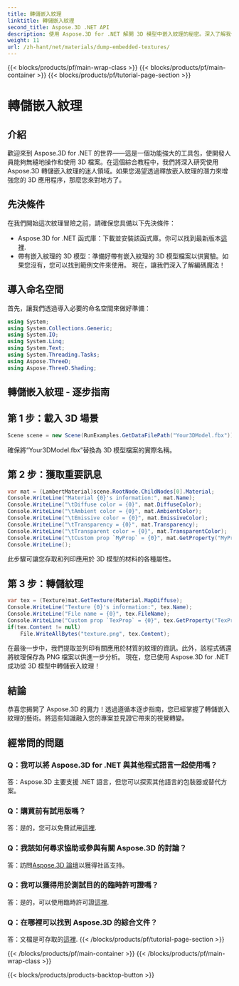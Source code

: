 ```yaml
---
title: 轉儲嵌入紋理
linktitle: 轉儲嵌入紋理
second_title: Aspose.3D .NET API
description: 使用 Aspose.3D for .NET 解開 3D 模型中嵌入紋理的秘密。深入了解我們的無縫集成分步指南。立即下載免費試用版！
weight: 11
url: /zh-hant/net/materials/dump-embedded-textures/
---
```


{{< blocks/products/pf/main-wrap-class >}}
{{< blocks/products/pf/main-container >}}
{{< blocks/products/pf/tutorial-page-section >}}

# 轉儲嵌入紋理

## 介紹
歡迎來到 Aspose.3D for .NET 的世界——這是一個功能強大的工具包，使開發人員能夠無縫地操作和使用 3D 檔案。在這個綜合教程中，我們將深入研究使用 Aspose.3D 轉儲嵌入紋理的迷人領域。如果您渴望透過釋放嵌入紋理的潛力來增強您的 3D 應用程序，那麼您來對地方了。
## 先決條件
在我們開始這次紋理冒險之前，請確保您具備以下先決條件：
-  Aspose.3D for .NET 函式庫：下載並安裝該函式庫。你可以找到最新版本[這裡](https://releases.aspose.com/3d/net/).
- 帶有嵌入紋理的 3D 模型：準備好帶有嵌入紋理的 3D 模型檔案以供實驗。如果您沒有，您可以找到範例文件來使用。
現在，讓我們深入了解編碼魔法！
## 導入命名空間
首先，讓我們透過導入必要的命名空間來做好準備：
```csharp
using System;
using System.Collections.Generic;
using System.IO;
using System.Linq;
using System.Text;
using System.Threading.Tasks;
using Aspose.ThreeD;
using Aspose.ThreeD.Shading;
```
## 轉儲嵌入紋理 - 逐步指南

## 第 1 步：載入 3D 場景
```csharp
Scene scene = new Scene(RunExamples.GetDataFilePath("Your3DModel.fbx"));
```
確保將“Your3DModel.fbx”替換為 3D 模型檔案的實際名稱。
## 第 2 步：獲取重要訊息
```csharp
var mat = (LambertMaterial)scene.RootNode.ChildNodes[0].Material;
Console.WriteLine("Material {0}'s information:", mat.Name);
Console.WriteLine("\tDiffuse color = {0}", mat.DiffuseColor);
Console.WriteLine("\tAmbient color = {0}", mat.AmbientColor);
Console.WriteLine("\tEmissive color = {0}", mat.EmissiveColor);
Console.WriteLine("\tTransparency = {0}", mat.Transparency);
Console.WriteLine("\tTransparent color = {0}", mat.TransparentColor);
Console.WriteLine("\tCustom prop `MyProp` = {0}", mat.GetProperty("MyProp"));
Console.WriteLine();
```
此步驟可讓您存取和列印應用於 3D 模型的材料的各種屬性。
## 第 3 步：轉儲紋理
```csharp
var tex = (Texture)mat.GetTexture(Material.MapDiffuse);
Console.WriteLine("Texture {0}'s information:", tex.Name);
Console.WriteLine("File name = {0}", tex.FileName);
Console.WriteLine("Custom prop `TexProp` = {0}", tex.GetProperty("TexProp"));
if(tex.Content != null)
    File.WriteAllBytes("texture.png", tex.Content);
```
在最後一步中，我們提取並列印有關應用於材質的紋理的資訊。此外，該程式碼還將紋理保存為 PNG 檔案以供進一步分析。
現在，您已使用 Aspose.3D for .NET 成功從 3D 模型中轉儲嵌入紋理！
## 結論
恭喜您揭開了 Aspose.3D 的魔力！透過遵循本逐步指南，您已經掌握了轉儲嵌入紋理的藝術。將這些知識融入您的專案並見證它帶來的視覺轉變。
## 經常問的問題

### Q：我可以將 Aspose.3D for .NET 與其他程式語言一起使用嗎？
答：Aspose.3D 主要支援 .NET 語言，但您可以探索其他語言的包裝器或替代方案。
### Q：購買前有試用版嗎？
答：是的，您可以免費試用[這裡](https://releases.aspose.com/).
### Q：我該如何尋求協助或參與有關 Aspose.3D 的討論？
答：訪問[Aspose.3D 論壇](https://forum.aspose.com/c/3d/18)以獲得社區支持。
### Q：我可以獲得用於測試目的的臨時許可證嗎？
答：是的，可以使用臨時許可證[這裡](https://purchase.aspose.com/temporary-license/).
### Q：在哪裡可以找到 Aspose.3D 的綜合文件？
答：文檔是可存取的[這裡](https://reference.aspose.com/3d/net/).
{{< /blocks/products/pf/tutorial-page-section >}}

{{< /blocks/products/pf/main-container >}}
{{< /blocks/products/pf/main-wrap-class >}}

{{< blocks/products/products-backtop-button >}}
